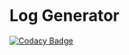 # Log Generator

[![Codacy Badge](https://app.codacy.com/project/badge/Grade/94b16cd6d8fa4cf99eb108e4d4e1c922)](https://www.codacy.com/gh/soyoslab/soy_log_generator/dashboard?utm_source=github.com&amp;utm_medium=referral&amp;utm_content=soyoslab/soy_log_generator&amp;utm_campaign=Badge_Grade)
